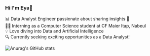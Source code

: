 ### Hi I'm Eya👋

📊 Data Analyst Engineer passionate about sharing insights 🚀 </br>
👩‍💻 Interning as a Computer Science student at CF Maier Itap, Nabeul </br>
💡 Love diving into Data and Artificial Intelligence </br>
🔍 Currently seeking exciting opportunities as a Data Analyst! </br>

![Anurag's GitHub stats](https://github-readme-stats.vercel.app/api?username=EyaSriwi&show_icons=true&theme=radical)
